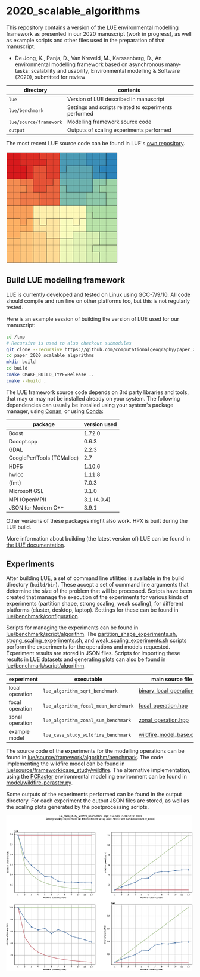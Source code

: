 # 2020_scalable_algorithms
This repository contains a version of the LUE environmental modelling
framework as presented in our 2020 manuscript (work in progress),
as well as example scripts and other files used in the preparation of
that manuscript.

- De Jong, K., Panja, D., Van Kreveld, M., Karssenberg, D.,
  An environmental modelling framework based on asynchronous many-tasks:
  scalability and usability,
  Environmental modelling & Software (2020), submitted for review

| directory | contents |
| --------- | -------- |
| `lue` | Version of LUE described in manuscript |
| `lue/benchmark` | Settings and scripts related to experiments performed |
| `lue/source/framework` | Modelling framework source code |
| `output` | Outputs of scaling experiments performed |

The most recent LUE source code can be found in LUE's [own
repository](https://github.com/computationalgeography/lue).

![Domain decomposition](figure/domain_decomposition.png)


## Build LUE modelling framework
LUE is currently developed and tested on Linux using GCC-7/9/10. All code
should compile and run fine on other platforms too, but this is not
regularly tested.

Here is an example session of building the version of LUE used for our
manuscript:

```bash
cd /tmp
# Recursive is used to also checkout submodules
git clone --recursive https://github.com/computationalgeography/paper_2020_scalable_algorithms
cd paper_2020_scalable_algorithms
mkdir build
cd build
cmake CMAKE_BUILD_TYPE=Release ..
cmake --build .
```

The LUE framework source code depends on 3rd party libraries and tools,
that may or may not be installed already on your system. The following
dependencies can usually be installed using your system's package manager,
using [Conan](https://conan.io), or using [Conda](https://conda.io):

| package | version used |
| ------- | ------------ |
| Boost | 1.72.0 |
| Docopt.cpp | 0.6.3 |
| GDAL | 2.2.3 |
| GooglePerfTools (TCMalloc) | 2.7 |
| HDF5 | 1.10.6 |
| hwloc | 1.11.8 |
| {fmt} | 7.0.3 |
| Microsoft GSL | 3.1.0 |
| MPI (OpenMPI) | 3.1 (4.0.4) |
| JSON for Modern C++ | 3.9.1 |

Other versions of these packages might also work. HPX is built during
the LUE build.

More information about building (the latest version of) LUE can be found
in [the LUE documentation](https://lue.computationalgeography.org/doc).


## Experiments
After building LUE, a set of command line utilities is available in
the build directory (`build/bin`). These accept a set of command line arguments that
determine the size of the problem that will be processed. Scripts have
been created that manage the execution of the experiments for various
kinds of experiments (partition shape, strong scaling, weak scaling),
for different platforms (cluster, desktop, laptop). Settings for these
can be found in [lue/benchmark/configuration](lue/benchmark/configuration).

Scripts for managing the experiments can be found in
[lue/benchmark/script/algorithm](lue/benchmark/script/algorithm).
The
[partition_shape_experiments.sh](lue/benchmark/script/algorithm/partition_shape_experiments.sh),
[strong_scaling_experiments.sh](lue/benchmark/script/algorithm/strong_scaling_experiments.sh),
and
[weak_scaling_experiments.sh](lue/benchmark/script/algorithm/weak_scaling_experiments.sh)
scripts perform the experiments for the operations and models
requested. Experiment results are stored in JSON files. Scripts for
importing these results in LUE datasets and generating plots can also
be found in
[lue/benchmark/script/algorithm](lue/benchmark/script/algorithm).

| experiment | executable | main source file |
| ---------- | ---------- | ---------------- |
| local operation | `lue_algorithm_sqrt_benchmark`       | [binary_local_operation.hpp](lue/source/framework/algorithm/include/lue/framework/algorithm/binary_local_operation.hpp) |
| focal operation | `lue_algorithm_focal_mean_benchmark` | [focal_operation.hpp](lue/source/framework/algorithm/include/lue/framework/algorithm/focal_operation.hpp) |
| zonal operation | `lue_algorithm_zonal_sum_benchmark`  | [zonal_operation.hpp](lue/source/framework/algorithm/include/lue/framework/algorithm/zonal_operation.hpp) |
| example model   | `lue_case_study_wildfire_benchmark`  | [wildfire_model_base.cpp](lue/source/framework/case_study/wildfire/src/wildfire_model_base.cpp) |

The source code of the experiments for the modelling operations can be
found in
[lue/source/framework/algorithm/benchmark](lue/source/framework/algorithm/benchmark).
The code implementing the wildfire model can be found in
[lue/source/framework/case_study/wildfire](lue/source/framework/case_study/wildfire).
The alternative implementation, using the
[PCRaster](https://pcraster.computationalgeography.org) environmental
modelling environment can be found in
[model/wildfire-pcraster.py](model/wildfire-pcraster.py).

Some outputs of the experiments performed can be found in the output
directory. For each experiment the output JSON files are stored, as well
as the scaling plots generated by the postprocessing scripts.

<img src="figure/scaling.png" alt="Scaling plots" width="500"/>
